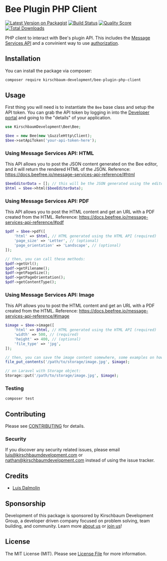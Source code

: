 # Bee Plugin PHP Client

[![Latest Version on Packagist](https://img.shields.io/packagist/v/kirschbaum-development/bee-plugin-php-client.svg?style=flat-square)](https://packagist.org/packages/kirschbaum-development/bee-plugin-php-client)
[![Build Status](https://img.shields.io/travis/kirschbaum-development/bee-plugin-php-client/master.svg?style=flat-square)](https://travis-ci.org/kirschbaum-development/bee-plugin-php-client)
[![Quality Score](https://img.shields.io/scrutinizer/g/kirschbaum-development/bee-plugin-php-client.svg?style=flat-square)](https://scrutinizer-ci.com/g/kirschbaum-development/bee-plugin-php-client)
[![Total Downloads](https://img.shields.io/packagist/dt/kirschbaum-development/bee-plugin-php-client.svg?style=flat-square)](https://packagist.org/packages/kirschbaum-development/bee-plugin-php-client)

PHP client to interact with Bee's plugin API. This includes the [Message Services API](https://docs.beefree.io/message-services-api-reference/) and a convinient way to use [authorization](https://docs.beefree.io/authorization-process/).

## Installation

You can install the package via composer:

```bash
composer require kirschbaum-development/bee-plugin-php-client
```

## Usage

First thing you will need is to instantiate the `Bee` base class and setup the API token. You can grab the API token by logging in into the [Developer portal](https://developers.beefree.io) and going to the "details" of your application.

``` php
use KirschbaumDevelopment\Bee\Bee;

$bee = new Bee(new \GuzzleHttp\Client);
$bee->setApiToken('your-api-token-here');
```

### Using Message Services API: HTML

This API allows you to post the JSON content generated on the Bee editor, and it will return the rendered HTML of the JSON. Reference: https://docs.beefree.io/message-services-api-reference/#html

```php
$beeEditorData = []; // this will be the JSON generated using the editor
$html = $bee->html($beeEditorData);
```

### Using Message Services API: PDF

This API allows you to post the HTML content and get an URL with a PDF created from the HTML. Reference: https://docs.beefree.io/message-services-api-reference/#pdf

```php
$pdf = $bee->pdf([
    'html' => $html, // HTML generated using the HTML API (required)
    'page_size' => 'Letter', // (optional)
    'page_orientation' => 'Landscape', // (optional)
]);

// then, you can call these methods:
$pdf->getUrl();
$pdf->getFilename();
$pdf->getPageSize();
$pdf->getPageOrientation();
$pdf->getContentType();
```

### Using Message Services API: Image

This API allows you to post the HTML content and get an URL with a PDF created from the HTML. Reference: https://docs.beefree.io/message-services-api-reference/#image

```php
$image = $bee->image([
    'html' => $html, // HTML generated using the HTML API (required)
    'width' => 500, // (required)
    'height' => 400, // (optional)
    'file_type' => 'jpg',
]);

// then, you can save the image content somewhere, some examples on how you may do this:
file_put_contents('/path/to/storage/image.jpg', $image);

// on Laravel with Storage object:
Storage::put('/path/to/storage/image.jpg', $image);
```

### Testing

``` bash
composer test
```

## Contributing

Please see [CONTRIBUTING](CONTRIBUTING.md) for details.

### Security

If you discover any security related issues, please email luis@kirschbaumdevelopment.com or nathan@kirschbaumdevelopment.com instead of using the issue tracker.

## Credits

- [Luis Dalmolin](https://github.com/luisdalmolin)

## Sponsorship

Development of this package is sponsored by Kirschbaum Development Group, a developer driven company focused on problem solving, team building, and community. Learn more [about us](https://kirschbaumdevelopment.com) or [join us](https://careers.kirschbaumdevelopment.com)!

## License

The MIT License (MIT). Please see [License File](LICENSE.md) for more information.
